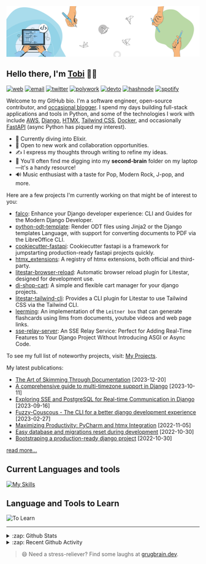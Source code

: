 [![Banner](https://github.com/Tobi-De/Tobi-De/blob/main/img/cover-color.png?raw=true)][website]

## Hello there, I'm [Tobi][website] 👋🏾

[![web](https://img.shields.io/badge/WEB-12100E?logo=google-earth&color=282A36)][website]
[![email](https://img.shields.io/badge/PROTONMAIL-12100E?logo=protonmail&color=282A36)](mailto:tobidegnon@proton.me)
[![twitter](https://img.shields.io/badge/TWITTER-12100E?logo=twitter&color=282A36)](https://twitter.com/tobidegnon)
[![polywork](https://img.shields.io/badge/POLYWORK-12100E?logo=polywork&logoColor=red&color=282A36)](https://polywork.oluwatobi.dev)
[![devto](https://img.shields.io/badge/DEV.TO-12100E?logo=dev.to&color=282A36)](https://dev.to/tobi)
[![hashnode](https://img.shields.io/badge/HASHNODE-12100E?logo=hashnode&color=282A36)](https://tobidegnon.hashnode.dev/)
[![spotify](https://img.shields.io/badge/SPOTIFY-12100E?logo=spotify&color=282A36)](https://open.spotify.com/user/16nkjfi9016vplwwuohlk9t5n?si=32da9f7b741f4ef4)

Welcome to my GitHub bio. I'm a software engineer, open-source contributor, and [occasional blogger][blog]. I spend my days building full-stack applications and tools in Python, and some of the technologies I work with include [AWS](https://aws.amazon.com/fr/), [Django](https://github.com/django/django), [HTMX](https://github.com/bigskysoftware/htmx), [Tailwind CSS](https://github.com/tailwindlabs/tailwindcss), [Docker](https://www.docker.com/), and occasionally [FastAPI](https://github.com/tiangolo/fastapi) (async Python has piqued my interest).

- 🔭 Currently diving into Elixir.
- 👯 Open to new work and collaboration opportunities.
- ✍️ I express my thoughts through writing to refine my ideas.
- 🧠 You'll often find me digging into my **second-brain** folder on my laptop—it's a handy resource!
- 🔊 Music enthusiast with a taste for Pop, Modern Rock, J-pop, and more.

Here are a few projects I'm currently working on that might be of interest to you:

<!-- PROJECT-LIST:START -->
- [falco](https://github.com/Tobi-De/falco): Enhance your Django developer experience: CLI and Guides for the Modern Django Developer.
- [python-odt-template](https://github.com/Tobi-De/python-odt-template): Render ODT files using Jinja2 or the Django templates Language, with support for converting documents to PDF via the LibreOffice CLI.
- [cookiecutter-fastapi](https://github.com/Tobi-De/cookiecutter-fastapi): Cookiecutter fastapi is a framework for jumpstarting production-ready fastapi projects quickly.
- [htmx_extensions](https://github.com/Tobi-De/htmx_extensions): A registry of htmx extensions, both official and third-party.
- [litestar-browser-reload](https://github.com/Tobi-De/litestar-browser-reload): Automatic browser reload plugin for Litestar, designed for development use.
- [dj-shop-cart](https://github.com/tobi-de/dj-shop-cart): A simple and flexible cart manager for your django projects.
- [litestar-tailwind-cli](https://github.com/Tobi-De/litestar-tailwind-cli): Provides a CLI plugin for Litestar to use Tailwind CSS via the Tailwind CLI.
- [leerming](https://github.com/Tobi-De/leerming): An implementation of the `Leitner box` that can generate flashcards using llms from documents, youtube videos and web page links.
- [sse-relay-server](https://github.com/Tobi-De/sse_relay_server): An SSE Relay Service: Perfect for Adding Real-Time Features to Your Django Project Without Introducing ASGI or Async Code.
<!-- PROJECT-LIST:END -->

To see my full list of noteworthy projects, visit: [My Projects][projects]. 

My latest publications:

<!-- BLOG-POST-LIST:START -->
- [The Art of Skimming Through Documentation](https://oluwatobi.dev/blog/the_art_of_skimming_through_documentation) [2023-12-20]
- [A comprehensive guide to  multi-timezone support in Django](https://oluwatobi.dev/blog/a-comprehensive-guide-to-multi-timezone-support-in-django) [2023-10-11]
- [Exploring SSE and PostgreSQL for Real-time Communication in Django](https://oluwatobi.dev/blog/exploring_sse_and_postgresql_for_realtime_communication_in_django) [2023-09-16]
- [Fuzzy-Couscous - The CLI for a better django development experience](https://oluwatobi.dev/blog/fuzzy_couscous_the_cli_for_a_better_django_development_experience) [2023-02-27]
- [Maximizing Productivity: PyCharm and htmx Integration](https://oluwatobi.dev/blog/maximizing-productivity-pycharm-and-htmx-integration) [2022-11-05]
- [Easy database and migrations reset during development](https://oluwatobi.dev/blog/easy-database-and-migrations-reset-during-development) [2022-10-30]
- [Bootstraping a production-ready django project](https://oluwatobi.dev/blog/bootstraping-a-production-ready-django-project) [2022-10-30]
<!-- BLOG-POST-LIST:END -->

[read more...][blog]

## Current Languages and tools

[![My Skills](https://skillicons.dev/icons?i=python,django,postgres,fastapi,aws,redis,linux,docker,nginx,vscode,idea,js,alpinejs,git,github,netlify,md,html,css,tailwind&theme=dark)](https://skillicons.dev)

## Language and Tools to Learn

<img alt="To Learn" src="https://skill-icons.tobidegnon.workers.dev/icons?i=elixir,phoenix,lua,go,wasm,lit,godot&theme=dark&perline=10">

---
<details>
  <summary>:zap: Github Stats</summary>

<br/>
<p align="left">
  <a href="https://oluwatobi.dev/">
    <img width="49.5%" src="https://stats.oluwatobi.dev/api/?username=Tobi-De&show_icons=true&hide_border=true&theme=dracula" />
    <img width="49.5%" src="https://streak.oluwatobi.dev/?user=Tobi-De&theme=dracula&hide_border=true&exclude_days=Sun" />
<!--     <img width="49.5%" src="https://streak.oluwatobi.dev/?user=Tobi-De&theme=dracula&hide_border=true&mode=weekly" /> -->
  </a>
</p>
<br>

 </details>

<details>
  <summary>:zap: Recent Github Activity</summary>

<br>

 <!--RECENT_ACTIVITY:last_update-->
Last Updated: Friday, June 28th, 2024, 4:20:33 AM
 <!--RECENT_ACTIVITY:last_update_end-->

 <!--RECENT_ACTIVITY:start-->
1. 💬 Commented on [#69](https://github.com/Tobi-De/cookiecutter-fastapi/issues/69#issuecomment-2195177458) in [Tobi-De/cookiecutter-fastapi](https://github.com/Tobi-De/cookiecutter-fastapi)<br>
2. ⬆️ Pushed 2 commit(s) to [Tobi-De/python-odt-template](https://github.com/Tobi-De/python-odt-template)<br>
3. ⬆️ Pushed 1 commit(s) to [Tobi-De/qosic-sdk](https://github.com/Tobi-De/qosic-sdk)<br>
4. ⬆️ Pushed 1 commit(s) to [Tobi-De/qosic-sdk](https://github.com/Tobi-De/qosic-sdk)<br>
5. ⬆️ Pushed 1 commit(s) to [Tobi-De/qosic-sdk](https://github.com/Tobi-De/qosic-sdk)<br>
 <!--RECENT_ACTIVITY:end-->

</details>

> 😄 Need a stress-reliever? Find some laughs at [grugbrain.dev](https://grugbrain.dev/).


[website]: https://oluwatobi.dev
[blog]: https://oluwatobi.dev/blog
[projects]: https://oluwatobi.dev/projects
